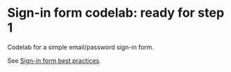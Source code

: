 # Sign-in form codelab: ready for step 1

Codelab for a simple email/password sign-in form.

See [Sign-in form best practices](https://web.dev/sign-in-form-best-practices).
